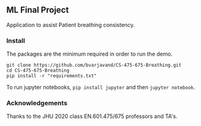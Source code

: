 ## ML Final Project
Application to assist Patient breathing consistency.

### Install
The packages are the minimum required in order to run the demo.
```
git clone https://github.com/bvarjavand/CS-475-675-Breathing.git
cd CS-475-675-Breathing
pip install -r "requirements.txt"
```

To run jupyter notebooks, `pip install jupyter` and then `jupyter notebook`.

### Acknowledgements
Thanks to the JHU 2020 class EN.601.475/675 professors and TA's.
